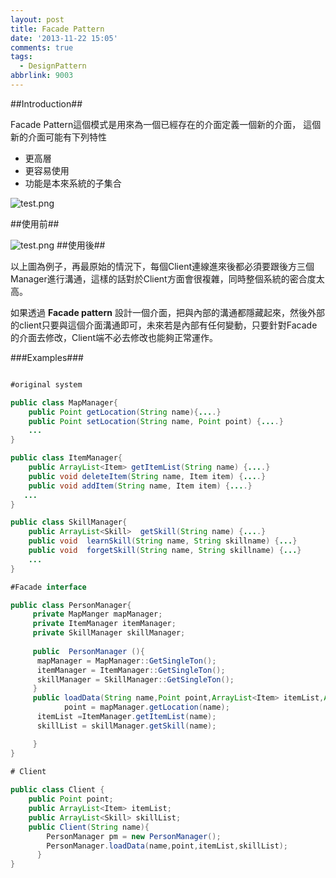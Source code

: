 ```yaml
---
layout: post
title: Facade Pattern
date: '2013-11-22 15:05'
comments: true
tags:
  - DesignPattern
abbrlink: 9003
---
```

##Introduction##

Facade Pattern這個模式是用來為一個已經存在的介面定義一個新的介面，
這個新的介面可能有下列特性
* 更高層
* 更容易使用
* 功能是本來系統的子集合

<!--more-->


![test.png](http://user-image.logdown.io/user/415/blog/415/post/161639/nVrGksQZFzRwOrUzxkgc_test.png)


##使用前##


![test.png](http://user-image.logdown.io/user/415/blog/415/post/161639/5TeQHkh1Re2r4wzaROs0_test.png)
##使用後##

以上圖為例子，再最原始的情況下，每個Client連線進來後都必須要跟後方三個Manager進行溝通，這樣的話對於Client方面會很複雜，同時整個系統的密合度太高。

如果透過 **Facade pattern** 設計一個介面，把與內部的溝通都隱藏起來，然後外部的client只要與這個介面溝通即可，未來若是內部有任何變動，只要針對Facade的介面去修改，Client端不必去修改也能夠正常運作。


###Examples###

``` java 

#original system

public class MapManager{  
	public Point getLocation(String name){....}
 	public Point setLocation(String name, Point point) {....}
    ...
}

public class ItemManager{
	public ArrayList<Item> getItemList(String name) {....}
    public void deleteItem(String name, Item item) {....}
    public void addItem(String name, Item item) {....}
   ...
}

public class SkillManager{
	public ArrayList<Skill>	 getSkill(String name) {....}
    public void  learnSkill(String name, String skillname) {...}
   	public void  forgetSkill(String name, String skillname) {...}
    ...
}

#Facade interface

public class PersonManager{
	 private MapManger mapManager;
 	 private ItemManager itemManager;
 	 private SkillManager skillManager;
 
	 public  PersonManager (){
      mapManager = MapManager::GetSingleTon();
	  itemManager = ItemManager::GetSingleTon();
      skillManager = SkillManager::GetSingleTon();
	 }
	 public loadData(String name,Point point,ArrayList<Item> itemList,ArrayList<Skill> skillList){
			point = mapManager.getLocation(name);
      itemList =ItemManager.getItemList(name);
      skillList = skillManager.getSkill(name);

	 }
}

# Client 
 
public class Client {
	public Point point;
    public ArrayList<Item> itemList;
    public ArrayList<Skill> skillList;
    public Client(String name){
        PersonManager pm = new PersonManager();
        PersonManager.loadData(name,point,itemList,skillList);
	  }
}
```
